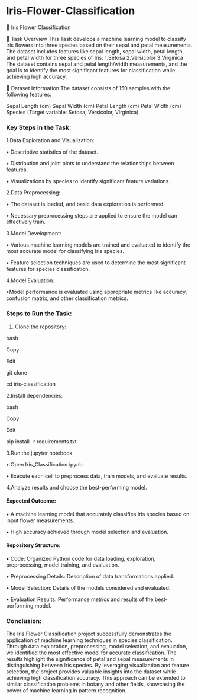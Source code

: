 # Iris-Flower-Classification

🌸 Iris Flower Classification

📌 Task Overview
This Task develops a machine learning model to classify Iris flowers into three species based on their sepal and petal measurements. The dataset includes features like sepal length, sepal width, petal length, and petal width for three species of Iris:
1.Setosa
2.Versicolor
3.Virginica
The dataset contains sepal and petal length/width measurements, and the goal is to identify the most significant features for classification while achieving high accuracy.

🔹 Dataset Information
The dataset consists of 150 samples with the following features:

Sepal Length (cm)
Sepal Width (cm)
Petal Length (cm)
Petal Width (cm)
Species (Target variable: Setosa, Versicolor, Virginica)

### Key Steps in the Task:

1.Data Exploration and Visualization:

• Descriptive statistics of the dataset.

• Distribution and joint plots to understand the relationships between features.

• Visualizations by species to identify significant feature variations.

2.Data Preprocessing:

• The dataset is loaded, and basic data exploration is performed.

• Necessary preprocessing steps are applied to ensure the model can effectively train.

3.Model Development:

• Various machine learning models are trained and evaluated to identify the most accurate model for classifying Iris species.

• Feature selection techniques are used to determine the most significant features for species classification.

4.Model Evaluation:

•Model performance is evaluated using appropriate metrics like accuracy, confusion matrix, and other classification metrics.


### Steps to Run the Task:
1. Clone the repository:

bash

Copy

Edit

git clone <repository-url>

cd iris-classification

2.Install dependencies:

bash

Copy

Edit

pip install -r requirements.txt

3.Run the jupyter notebook

• Open Iris_Classification.ipynb

• Execute each cell to preprocess data, train models, and evaluate results.

4.Analyze results and choose the best-performing model.

#### Expected Outcome:

• A machine learning model that accurately classifies Iris species based on input flower measurements.

• High accuracy achieved through model selection and evaluation.

#### Repository Structure:

• Code: Organized Python code for data loading, exploration, preprocessing, model training, and evaluation.

• Preprocessing Details: Description of data transformations applied.

• Model Selection: Details of the models considered and evaluated.

• Evaluation Results: Performance metrics and results of the best-performing model.

### Conclusion:

The Iris Flower Classification project successfully demonstrates the application of machine learning techniques in species classification. Through data exploration, preprocessing, model selection, and evaluation, we identified the most effective model for accurate classification. The results highlight the significance of petal and sepal measurements in distinguishing between Iris species. By leveraging visualization and feature selection, the project provides valuable insights into the dataset while achieving high classification accuracy. This approach can be extended to similar classification problems in botany and other fields, showcasing the power of machine learning in pattern recognition.
